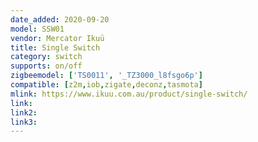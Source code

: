 ```yaml
---
date_added: 2020-09-20
model: SSW01
vendor: Mercator Ikuü
title: Single Switch
category: switch
supports: on/off
zigbeemodel: ['TS0011', '_TZ3000_l8fsgo6p']
compatible: [z2m,iob,zigate,deconz,tasmota]
mlink: https://www.ikuu.com.au/product/single-switch/
link: 
link2: 
link3: 
---
```

